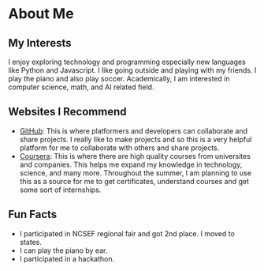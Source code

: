 # About Me
## My Interests
I enjoy exploring technology and programming especially new languages like Python and Javascript. I like going outside
and playing with my friends. I play the piano and also play soccer. Academically, I am interested in computer science, 
math, and AI related field.
## Websites I Recommend 
- [GitHub](https://github.com): This is where platformers and developers can collaborate and share projects. I really like to make projects and so this is a very helpful platform for me
to collaborate with others and share projects.
- [Coursera](https://www.coursera.org): This is where there are high quality courses from universites and companies. This helps me expand my knowledge in technology, 
science, and many more. Throughout the summer, I am planning to use this as a source for me to get certificates, understand courses and get some sort of internships. 

## Fun Facts
- I participated in NCSEF regional fair and got 2nd place. I moved to states.
- I can play the piano by ear. 
- I participated in a hackathon. 

